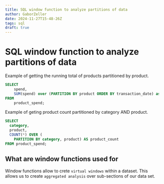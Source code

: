 ```yaml
---
title: SQL window function to analyze partitions of data
author: GaborZeller
date: 2024-11-27T15-48-26Z
tags: sql
draft: true
---
```


# SQL window function to analyze partitions of data

Example of getting the running total of products partitioned by product.

```sql
SELECT
	spend,
	SUM(spend) over (PARTITION BY product ORDER BY transaction_date) as running_total
FROM
	product_spend;
```
Example of geting product count partitioned by category AND product.

```sql
SELECT
  category,
  product,
  COUNT(*) OVER (
    PARTITION BY category, product) AS product_count
FROM product_spend;
```

## What are window functions used for

Window functions allow to crete `virtual windows` within a dataset. This allows us to create `aggregated analysis` over sub-sections of our data set.


